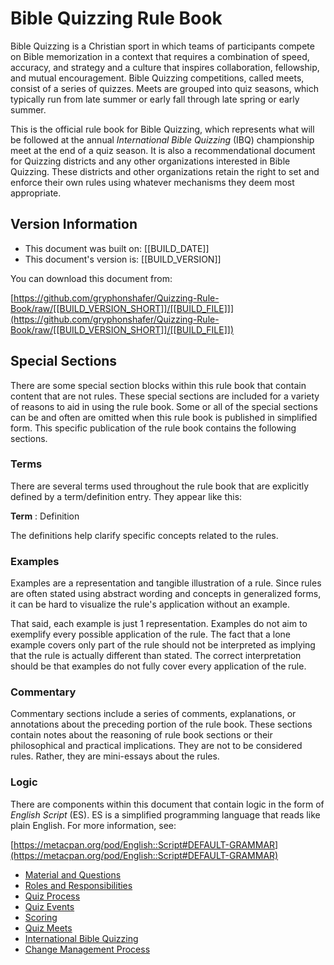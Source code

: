 # Bible Quizzing Rule Book

Bible Quizzing is a Christian sport in which teams of participants compete on Bible memorization in a context that requires a combination of speed, accuracy, and strategy and a culture that inspires collaboration, fellowship, and mutual encouragement. Bible Quizzing competitions, called meets, consist of a series of quizzes. Meets are grouped into quiz seasons, which typically run from late summer or early fall through late spring or early summer.

This is the official rule book for Bible Quizzing, which represents what will be followed at the annual *International Bible Quizzing* (IBQ) championship meet at the end of a quiz season. It is also a recommendational document for Quizzing districts and any other organizations interested in Bible Quizzing. These districts and other organizations retain the right to set and enforce their own rules using whatever mechanisms they deem most appropriate.

## Version Information

- This document was built on: [[BUILD_DATE]]
- This document's version is: [[BUILD_VERSION]]

You can download this document from:

[https://github.com/gryphonshafer/Quizzing-Rule-Book/raw/[[BUILD_VERSION_SHORT]]/[[BUILD_FILE]]](https://github.com/gryphonshafer/Quizzing-Rule-Book/raw/[[BUILD_VERSION_SHORT]]/[[BUILD_FILE]])

## Special Sections

There are some special section blocks within this rule book that contain content that are not rules. These special sections are included for a variety of reasons to aid in using the rule book. Some or all of the special sections can be and often are omitted when this rule book is published in simplified form. This specific publication of the rule book contains the following sections.

### Terms

There are several terms used throughout the rule book that are explicitly defined by a term/definition entry. They appear like this:

**Term**
: Definition

The definitions help clarify specific concepts related to the rules.

### Examples

Examples are a representation and tangible illustration of a rule. Since rules are often stated using abstract wording and concepts in generalized forms, it can be hard to visualize the rule's application without an example.

That said, each example is just 1 representation. Examples do not aim to exemplify every possible application of the rule. The fact that a lone example covers only part of the rule should not be interpreted as implying that the rule is actually different than stated. The correct interpretation should be that examples do not fully cover every application of the rule.

### Commentary

Commentary sections include a series of comments, explanations, or annotations about the preceding portion of the rule book. These sections contain notes about the reasoning of rule book sections or their philosophical and practical implications. They are not to be considered rules. Rather, they are mini-essays about the rules.

### Logic

There are components within this document that contain logic in the form of *English Script* (ES). ES is a simplified programming language that reads like plain English. For more information, see:

[https://metacpan.org/pod/English::Script#DEFAULT-GRAMMAR](https://metacpan.org/pod/English::Script#DEFAULT-GRAMMAR)

- [Material and Questions](material_and_questions.md)
- [Roles and Responsibilities](roles_and_responsibilities.md)
- [Quiz Process](quiz_process.md)
- [Quiz Events](quiz_events.md)
- [Scoring](scoring.md)
- [Quiz Meets](quiz_meets.md)
- [International Bible Quizzing](internationals.md)
- [Change Management Process](change_management.md)
